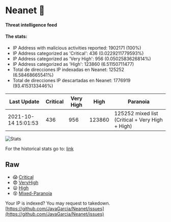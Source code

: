 # Neanet :hocho:
#### Threat intelligence feed
#### The stats:

- IP Address with malicious activities reported: 1902171 (100%)
- IP Address categorized as 'Critical':  436 (0.0229211779593%)
- IP Address categorized as 'Very High':  956 (0.0502583626814%)
- IP Address categorized as 'High':  123860 (6.51150711477)
- Total de direcciones IP indexadas en Neanet:  125252 (6.58468665541%)
- Total de direcciones IP descartadas en Neanet:  1776919 (93.4153133446%)

| Last Update | Critical | Very High | High | Paranoia |
| --- | --- | --- | --- | --- |
| 2021-10-14 15:01:53 | 436 | 956 | 123860 | 125252 mixed list (Critical + Very High + High)|

![Stats](https://docs.google.com/spreadsheets/d/e/2PACX-1vSnaNMIXVabIpDJjufMlzH7poXnshF3mgd8Is1g9ytUEzVsP5my4Trn8f-xkoLLQ38xpL3HtmUexLo6/pubchart?oid=501124687&format=image)

For the historical stats go to: [link](/stats.csv)
## Raw
- :scream: [Critical](https://raw.githubusercontent.com/JavaGarcia/Neanet/master/blacklists/neanet_critical.txt)
- :fearful: [VeryHigh](https://raw.githubusercontent.com/JavaGarcia/Neanet/master/blacklists/neanet_veryHigh.txtt)
- :frowning: [High](https://raw.githubusercontent.com/JavaGarcia/Neanet/master/blacklists/neanet_high.txt)
- :dizzy_face: [Mixed-Paranoia](https://raw.githubusercontent.com/JavaGarcia/Neanet/master/blacklists/neanet_all.txt)


Your IP is indexed? You may request to takedown. [https://github.com/JavaGarcia/Neanet/issues](https://github.com/JavaGarcia/Neanet/issues)
















































































































































































































































































































































































































































































































































































































































































































































































































































































































































































































































































































































































































































































































































































































































































































































































































































































































































































































































































































































































































































































































































































































































































































































































































































































































































































































































































































































































































































































































































































































































































































































































































































































































































































































































































































































































































































































































































































































































































































































































































































































































































































































































































































































































































































































































































































































































































































































































































































































































































































































































































































































































































































































































































































































































































































































































































































































































































































































































































































































































































































































































































































































































































































































































































































































































































































































































































































































































































































































































































































































































































































































































































































































































































































































































































































































































































































































































































































































































































































































































































































































































































































































































































































































































































































































































































































































































































































































































































































































































































































































































































































































































































































































































































































































































































































































































































































































